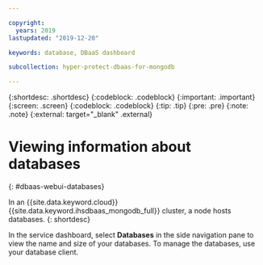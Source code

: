 ```yaml
---

copyright:
  years: 2019
lastupdated: "2019-12-20"

keywords: database, DBaaS dashboard

subcollection: hyper-protect-dbaas-for-mongodb

---
```


{:shortdesc: .shortdesc}
{:codeblock: .codeblock}
{:important: .important}
{:screen: .screen}
{:codeblock: .codeblock}
{:tip: .tip}
{:pre: .pre}
{:note: .note}
{:external: target="_blank" .external}

# Viewing information about databases
{: #dbaas-webui-databases}

In an {{site.data.keyword.cloud}} {{site.data.keyword.ihsdbaas_mongodb_full}} cluster, a node hosts databases.
{: shortdesc}

In the service dashboard, select **Databases** in the side navigation pane to view the name and size of your databases. To manage the databases, use your database client.

